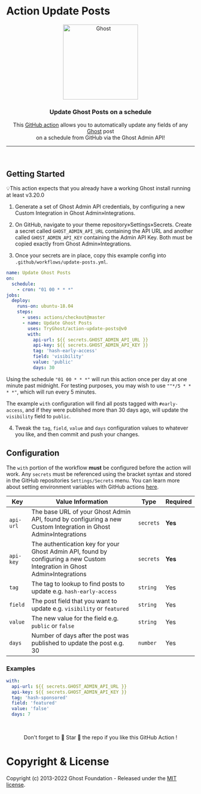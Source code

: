 # Action Update Posts

<p align="center">
  <a href="https://ghost.org">
    <img src="https://user-images.githubusercontent.com/65487235/157884383-1b75feb1-45d8-4430-b636-3f7e06577347.png" width="200px" alt="Ghost" />
  </a>
</p>
<h3 align="center">Update Ghost Posts on a schedule</h3>

<p align="center">
    This <a href="https://github.com/features/actions">GitHub action</a> allows you to automatically update any fields of any <a href="https://ghost.org">Ghost</a> post <br>
    on a schedule from GitHub via the Ghost Admin API!
</p>

---

&nbsp;


## Getting Started

💡This action expects that you already have a working Ghost install running at least v3.20.0

1. Generate a set of Ghost Admin API credentials, by configuring a new Custom Integration in Ghost Admin&raquo;Integrations.

2. On GitHub, navigate to your theme repository&raquo;Settings&raquo;Secrets. Create a secret called `GHOST_ADMIN_API_URL` containing the API URL and another called `GHOST_ADMIN_API_KEY` containing the Admin API Key. Both must be copied exactly from Ghost Admin&raquo;Integrations.

3. Once your secrets are in place, copy this example config into `.github/workflows/update-posts.yml`.

```yml
name: Update Ghost Posts
on:
  schedule:
    - cron: "01 00 * * *"
jobs:
  deploy:
    runs-on: ubuntu-18.04
    steps:
      - uses: actions/checkout@master
      - name: Update Ghost Posts
        uses: TryGhost/action-update-posts@v0
        with:
          api-url: ${{ secrets.GHOST_ADMIN_API_URL }}
          api-key: ${{ secrets.GHOST_ADMIN_API_KEY }}
          tag: 'hash-early-access'
          field: 'visibility'
          value: 'public'
          days: 30
```

Using the schedule `"01 00 * * *"` will run this action once per day at one minute past midnight. For testing purposes, you may wish to use `""*/5 * * * *"`, which will run every 5 minutes.

The example `with` configuration will find all posts tagged with `#early-access`, and if they were published more than 30 days ago, will update the `visibility` field to `public`.


4. Tweak the `tag`, `field`, `value` and `days` configuration values to whatever you like, and then commit and push your changes.


## Configuration

The `with` portion of the workflow **must** be configured before the action will work. Any `secrets` must be referenced using the bracket syntax and stored in the GitHub repositories `Settings/Secrets` menu. You can learn more about setting environment variables with GitHub actions [here](https://help.github.com/en/articles/workflow-syntax-for-github-actions#jobsjob_idstepsenv).

| Key  | Value Information | Type | Required |
| ------------- | ------------- | ------------- | ------------- |
| `api-url`  | The base URL of your Ghost Admin API, found by configuring a new Custom Integration in Ghost Admin&raquo;Integrations | `secrets` | **Yes** |
| `api-key`  | The authentication key for your Ghost Admin API, found by configuring a new Custom Integration in Ghost Admin&raquo;Integrations | `secrets` | **Yes** |
| `tag` | The tag to lookup to find posts to update e.g. `hash-early-access` | `string` | Yes |
| `field` | The post field that you want to update e.g. `visibility` or `featured` | `string` | Yes |
| `value` | The new value for the field e.g. `public` or `false` | `string` | Yes |
| `days` | Number of days after the post was published to update the post e.g. 30 | `number` | Yes |

### Examples



```yml
with:
  api-url: ${{ secrets.GHOST_ADMIN_API_URL }}
  api-key: ${{ secrets.GHOST_ADMIN_API_KEY }}
  tag: 'hash-sponsored'
  field: 'featured'
  value: 'false'
  days: 7
```

&nbsp;

<p align="center">Don't forget to 🌟 Star 🌟 the repo if you like this GitHub Action !</p>

# Copyright & License

Copyright (c) 2013-2022 Ghost Foundation - Released under the [MIT license](LICENSE).
